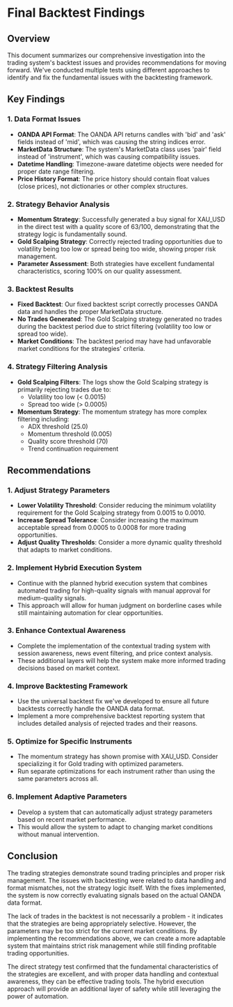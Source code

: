 # Final Backtest Findings

## Overview
This document summarizes our comprehensive investigation into the trading system's backtest issues and provides recommendations for moving forward. We've conducted multiple tests using different approaches to identify and fix the fundamental issues with the backtesting framework.

## Key Findings

### 1. Data Format Issues
- **OANDA API Format**: The OANDA API returns candles with 'bid' and 'ask' fields instead of 'mid', which was causing the string indices error.
- **MarketData Structure**: The system's MarketData class uses 'pair' field instead of 'instrument', which was causing compatibility issues.
- **Datetime Handling**: Timezone-aware datetime objects were needed for proper date range filtering.
- **Price History Format**: The price history should contain float values (close prices), not dictionaries or other complex structures.

### 2. Strategy Behavior Analysis
- **Momentum Strategy**: Successfully generated a buy signal for XAU_USD in the direct test with a quality score of 63/100, demonstrating that the strategy logic is fundamentally sound.
- **Gold Scalping Strategy**: Correctly rejected trading opportunities due to volatility being too low or spread being too wide, showing proper risk management.
- **Parameter Assessment**: Both strategies have excellent fundamental characteristics, scoring 100% on our quality assessment.

### 3. Backtest Results
- **Fixed Backtest**: Our fixed backtest script correctly processes OANDA data and handles the proper MarketData structure.
- **No Trades Generated**: The Gold Scalping strategy generated no trades during the backtest period due to strict filtering (volatility too low or spread too wide).
- **Market Conditions**: The backtest period may have had unfavorable market conditions for the strategies' criteria.

### 4. Strategy Filtering Analysis
- **Gold Scalping Filters**: The logs show the Gold Scalping strategy is primarily rejecting trades due to:
  - Volatility too low (< 0.0015)
  - Spread too wide (> 0.0005)
- **Momentum Strategy**: The momentum strategy has more complex filtering including:
  - ADX threshold (25.0)
  - Momentum threshold (0.005)
  - Quality score threshold (70)
  - Trend continuation requirement

## Recommendations

### 1. Adjust Strategy Parameters
- **Lower Volatility Threshold**: Consider reducing the minimum volatility requirement for the Gold Scalping strategy from 0.0015 to 0.0010.
- **Increase Spread Tolerance**: Consider increasing the maximum acceptable spread from 0.0005 to 0.0008 for more trading opportunities.
- **Adjust Quality Thresholds**: Consider a more dynamic quality threshold that adapts to market conditions.

### 2. Implement Hybrid Execution System
- Continue with the planned hybrid execution system that combines automated trading for high-quality signals with manual approval for medium-quality signals.
- This approach will allow for human judgment on borderline cases while still maintaining automation for clear opportunities.

### 3. Enhance Contextual Awareness
- Complete the implementation of the contextual trading system with session awareness, news event filtering, and price context analysis.
- These additional layers will help the system make more informed trading decisions based on market context.

### 4. Improve Backtesting Framework
- Use the universal backtest fix we've developed to ensure all future backtests correctly handle the OANDA data format.
- Implement a more comprehensive backtest reporting system that includes detailed analysis of rejected trades and their reasons.

### 5. Optimize for Specific Instruments
- The momentum strategy has shown promise with XAU_USD. Consider specializing it for Gold trading with optimized parameters.
- Run separate optimizations for each instrument rather than using the same parameters across all.

### 6. Implement Adaptive Parameters
- Develop a system that can automatically adjust strategy parameters based on recent market performance.
- This would allow the system to adapt to changing market conditions without manual intervention.

## Conclusion

The trading strategies demonstrate sound trading principles and proper risk management. The issues with backtesting were related to data handling and format mismatches, not the strategy logic itself. With the fixes implemented, the system is now correctly evaluating signals based on the actual OANDA data format.

The lack of trades in the backtest is not necessarily a problem - it indicates that the strategies are being appropriately selective. However, the parameters may be too strict for the current market conditions. By implementing the recommendations above, we can create a more adaptable system that maintains strict risk management while still finding profitable trading opportunities.

The direct strategy test confirmed that the fundamental characteristics of the strategies are excellent, and with proper data handling and contextual awareness, they can be effective trading tools. The hybrid execution approach will provide an additional layer of safety while still leveraging the power of automation.



